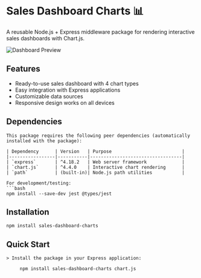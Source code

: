 # Sales Dashboard Charts 📊

A reusable Node.js + Express middleware package for rendering interactive sales dashboards with Chart.js.

![Dashboard Preview](https://i.imgur.com/mQ0F4qX.png)

## Features
- Ready-to-use sales dashboard with 4 chart types
- Easy integration with Express applications
- Customizable data sources
- Responsive design works on all devices

## Dependencies

    This package requires the following peer dependencies (automatically installed with the package):

    | Dependency      | Version   | Purpose                          |
    |-----------------|-----------|----------------------------------|
    | `express`       | ^4.18.2   | Web server framework             |
    | `chart.js`      | ^4.4.0    | Interactive chart rendering      |
    | `path`          | (built-in)| Node.js path utilities           |

    For development/testing:
    ```bash
    npm install --save-dev jest @types/jest

## Installation
    npm install sales-dashboard-charts

    
## Quick Start
    > Install the package in your Express application:

         npm install sales-dashboard-charts chart.js





